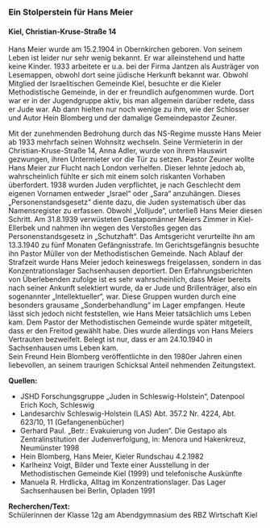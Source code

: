 ### Ein Stolperstein für Hans Meier
#### Kiel, Christian-Kruse-Straße 14

Hans Meier wurde am 15.2.1904 in Obernkirchen geboren. Von seinem Leben ist leider nur sehr wenig bekannt. Er war alleinstehend und hatte keine Kinder. 1933 arbeitete er u.a. bei der Firma Jantzen als Austräger von Lesemappen, obwohl dort seine jüdische Herkunft bekannt war. Obwohl Mitglied der Israelitischen Gemeinde Kiel, besuchte er die Kieler Methodistische Gemeinde, in der er freundlich aufgenommen wurde. Dort war er in der Jugendgruppe aktiv, bis man allgemein darüber redete, dass er Jude war. Ab dann hielten nur noch wenige zu ihm, wie der Schlosser und Autor Hein Blomberg und der damalige Gemeindepastor Zeuner.

Mit der zunehmenden Bedrohung durch das NS-Regime musste Hans Meier ab 1933 mehrfach seinen Wohnsitz wechseln. Seine Vermieterin in der Christian-Kruse-Straße 14, Anna Adler, wurde von ihrem Hauswirt gezwungen, ihren Untermieter vor die Tür zu setzen. Pastor Zeuner wollte Hans Meier zur Flucht nach London verhelfen. Dieser lehnte jedoch ab, wahrscheinlich fühlte er sich mit einem solch riskanten Vorhaben überfordert. 1938 wurden Juden verpflichtet, je nach Geschlecht dem eigenen Vornamen entweder „Israel“ oder „Sara“ anzuhängen. Dieses „Personenstandsgesetz“ diente dazu, die Juden systematisch über das Namensregister zu erfassen. Obwohl „Volljude“, unterließ Hans Meier diesen Schritt. Am 31.8.1939 verwüsteten Gestapomänner Meiers Zimmer
in Kiel-Ellerbek und nahmen ihn wegen des Verstoßes gegen das Personenstandsgesetz in „Schutzhaft“. Das Amtsgericht verurteilte ihn am 13.3.1940 zu fünf Monaten Gefängnisstrafe. Im Gerichtsgefängnis besuchte ihn Pastor Müller von der Methodistischen Gemeinde. Nach Ablauf der Strafzeit wurde Hans Meier jedoch keineswegs freigelassen, sondern in das Konzentrationslager Sachsenhausen deportiert. Den Erfahrungsberichten von Überlebenden zufolge ist es sehr wahrscheinlich, dass Meier bereits nach seiner Ankunft selektiert wurde, da er Jude und Brillenträger, also ein sogenannter „Intellektueller“, war. Diese Gruppen wurden durch eine besonders grausame „Sonderbehandlung“ im Lager empfangen. Heute lässt sich jedoch nicht feststellen, wie Hans Meier tatsächlich ums Leben kam. Dem Pastor der Methodistischen Gemeinde wurde später mitgeteilt, dass er den Freitod gewählt habe. Dies wurde allerdings von Hans Meiers Vertrauten bezweifelt. Belegt ist nur, dass er am 24.10.1940 in Sachsenhausen ums Leben kam.  
Sein Freund Hein Blomberg veröffentlichte in den 1980er Jahren einen liebevollen, an seinem traurigen Schicksal Anteil nehmenden Zeitungstext.

**Quellen:**
- JSHD Forschungsgruppe „Juden in Schleswig-Holstein“, Datenpool Erich Koch, Schleswig
- Landesarchiv Schleswig-Holstein (LAS) Abt. 357.2 Nr. 4224, Abt. 623/10, 11 (Gefangenenbücher)
- Gerhard Paul. „Betr.: Evakuierung von Juden“. Die Gestapo als Zentralinstitution der Judenverfolgung, in: Menora und Hakenkreuz, Neumünster 1998
- Hein Blomberg, Hans Meier, Kieler Rundschau 4.2.1982
- Karlheinz Voigt, Bilder und Texte einer Ausstellung in der Methodistischen Gemeinde Kiel (1999) und telefonische Auskünfte
- Manuela R. Hrdlicka, Alltag im Konzentrationslager. Das Lager Sachsenhausen bei Berlin, Opladen 1991

**Recherchen/Text:**  
Schülerinnen der Klasse 12g am Abendgymnasium des RBZ Wirtschaft Kiel